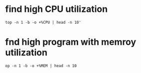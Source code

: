 # find high  CPU utilization 
```
top -n 1 -b -o +%CPU | head -n 10'
```

# fnd high program with memroy utilization 
```
op -n 1 -b -o +%MEM | head -n 10
```
